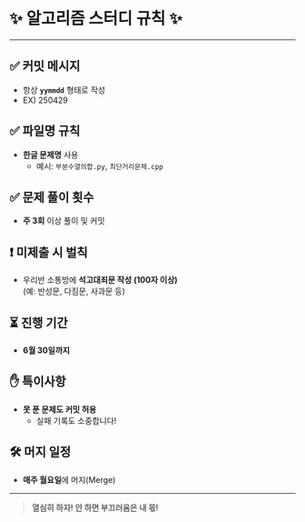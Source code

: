 
# ✨ 알고리즘 스터디 규칙 ✨

---

## ✅ 커밋 메시지
- 항상 **`yymmdd`** 형태로 작성
- EX) 250429

## ✅ 파일명 규칙
- **한글 문제명** 사용
  - 예시: `부분수열의합.py`, `최단거리문제.cpp`

## ✅ 문제 풀이 횟수
- **주 3회** 이상 풀이 및 커밋

## ❗ 미제출 시 벌칙
- 우리반 소통방에 **석고대죄문 작성 (100자 이상)**  
  (예: 반성문, 다짐문, 사과문 등)

## ⏳ 진행 기간
- **6월 30일까지**

## ✋ 특이사항
- **못 푼 문제도 커밋 허용**
  - 실패 기록도 소중합니다!

## 🛠️ 머지 일정
- **매주 월요일**에 머지(Merge)

---

> **열심히 하자! 안 하면 부끄러움은 내 몫!**
